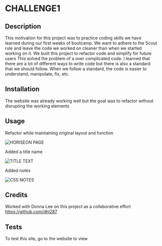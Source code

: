 # CHALLENGE1

## Description

This motivation for this project was to practice coding skills we have learned during our first weeks of bootcamp.
We want to adhere to the Scout rule and leave the code we worked on cleaner than when we started working on it.
We built this project to refactor code and simplify for future users
This solved the problem of a over complicated code.
I learned that there are a lot of different ways to write code but there is also a standard that we should follow.
When we follow a standard, the code is easier to understand, manipulate, fix, etc.


## Installation

The website was already working well but the goal was to refactor without disrupting the working elements

## Usage

Refactor while maintaining original layout and function

![HORISEON PAGE](https://github.com/FROMERO63/CHALLENGE1/assets/134673364/a8a7361a-c702-4e54-922f-e0c1cd066053)

Added a title name

 ![TITLE TEXT](https://github.com/FROMERO63/CHALLENGE1/assets/134673364/4222bf00-6cb4-4dd3-832d-5f5ccf839cf1)
    
Added notes

![CSS NOTES](https://github.com/FROMERO63/CHALLENGE1/assets/134673364/5736862d-49da-4c62-8f59-ce93bfb350e8)

## Credits

Worked with Donna Lee on this project as a collaborative effort
https://github.com/dhl287


## Tests
To test this site, go to the website to view
